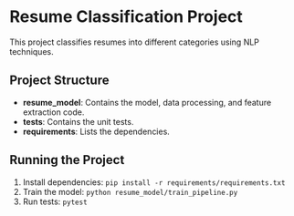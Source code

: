 # Resume Classification Project

This project classifies resumes into different categories using NLP techniques.

## Project Structure

- **resume_model**: Contains the model, data processing, and feature extraction code.
- **tests**: Contains the unit tests.
- **requirements**: Lists the dependencies.

## Running the Project

1. Install dependencies: `pip install -r requirements/requirements.txt`
2. Train the model: `python resume_model/train_pipeline.py`
3. Run tests: `pytest`
